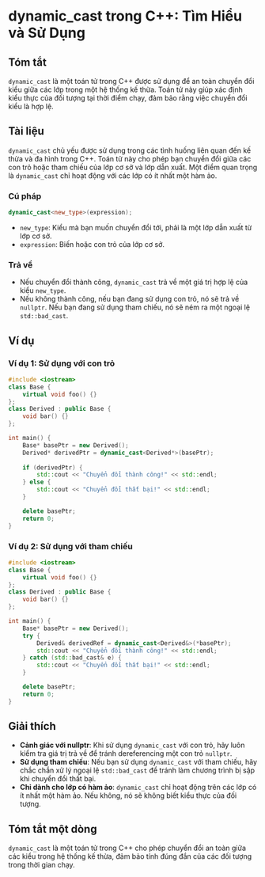 <!--
Meta Description: # dynamic_cast trong C++: Tìm Hiểu và Sử Dụng ## Tóm tắt `dynamic_cast` là một toán tử trong C++ được sử dụng để an toàn chuyển đổi kiểu giữa các lớp ...
Meta Keywords: dynamic_cast, một, chuyển, đổi, std
-->

# dynamic_cast trong C++: Tìm Hiểu và Sử Dụng

## Tóm tắt
`dynamic_cast` là một toán tử trong C++ được sử dụng để an toàn chuyển đổi kiểu giữa các lớp trong một hệ thống kế thừa. Toán tử này giúp xác định kiểu thực của đối tượng tại thời điểm chạy, đảm bảo rằng việc chuyển đổi kiểu là hợp lệ.

## Tài liệu
`dynamic_cast` chủ yếu được sử dụng trong các tình huống liên quan đến kế thừa và đa hình trong C++. Toán tử này cho phép bạn chuyển đổi giữa các con trỏ hoặc tham chiếu của lớp cơ sở và lớp dẫn xuất. Một điểm quan trọng là `dynamic_cast` chỉ hoạt động với các lớp có ít nhất một hàm ảo.

### Cú pháp
```cpp
dynamic_cast<new_type>(expression);
```

- `new_type`: Kiểu mà bạn muốn chuyển đổi tới, phải là một lớp dẫn xuất từ lớp cơ sở.
- `expression`: Biến hoặc con trỏ của lớp cơ sở.

### Trả về
- Nếu chuyển đổi thành công, `dynamic_cast` trả về một giá trị hợp lệ của kiểu `new_type`.
- Nếu không thành công, nếu bạn đang sử dụng con trỏ, nó sẽ trả về `nullptr`. Nếu bạn đang sử dụng tham chiếu, nó sẽ ném ra một ngoại lệ `std::bad_cast`.

## Ví dụ
### Ví dụ 1: Sử dụng với con trỏ
```cpp
#include <iostream>
class Base {
    virtual void foo() {}
};
class Derived : public Base {
    void bar() {}
};

int main() {
    Base* basePtr = new Derived();
    Derived* derivedPtr = dynamic_cast<Derived*>(basePtr);
    
    if (derivedPtr) {
        std::cout << "Chuyển đổi thành công!" << std::endl;
    } else {
        std::cout << "Chuyển đổi thất bại!" << std::endl;
    }

    delete basePtr;
    return 0;
}
```

### Ví dụ 2: Sử dụng với tham chiếu
```cpp
#include <iostream>
class Base {
    virtual void foo() {}
};
class Derived : public Base {
    void bar() {}
};

int main() {
    Base* basePtr = new Derived();
    try {
        Derived& derivedRef = dynamic_cast<Derived&>(*basePtr);
        std::cout << "Chuyển đổi thành công!" << std::endl;
    } catch (std::bad_cast& e) {
        std::cout << "Chuyển đổi thất bại!" << std::endl;
    }

    delete basePtr;
    return 0;
}
```

## Giải thích
- **Cảnh giác với nullptr**: Khi sử dụng `dynamic_cast` với con trỏ, hãy luôn kiểm tra giá trị trả về để tránh dereferencing một con trỏ `nullptr`.
- **Sử dụng tham chiếu**: Nếu bạn sử dụng `dynamic_cast` với tham chiếu, hãy chắc chắn xử lý ngoại lệ `std::bad_cast` để tránh làm chương trình bị sập khi chuyển đổi thất bại.
- **Chỉ dành cho lớp có hàm ảo**: `dynamic_cast` chỉ hoạt động trên các lớp có ít nhất một hàm ảo. Nếu không, nó sẽ không biết kiểu thực của đối tượng.

## Tóm tắt một dòng
`dynamic_cast` là một toán tử trong C++ cho phép chuyển đổi an toàn giữa các kiểu trong hệ thống kế thừa, đảm bảo tính đúng đắn của các đối tượng trong thời gian chạy.